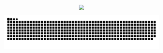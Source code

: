 <p align="center">
  <img src="https://media.giphy.com/media/JIX9t2j0ZTN9S/giphy.gif" width="150">
</p>

<p align="center">
  <img src="https://raw.githubusercontent.com/Platane/snk/output/github-contribution-grid-snake.svg" />
</p>

